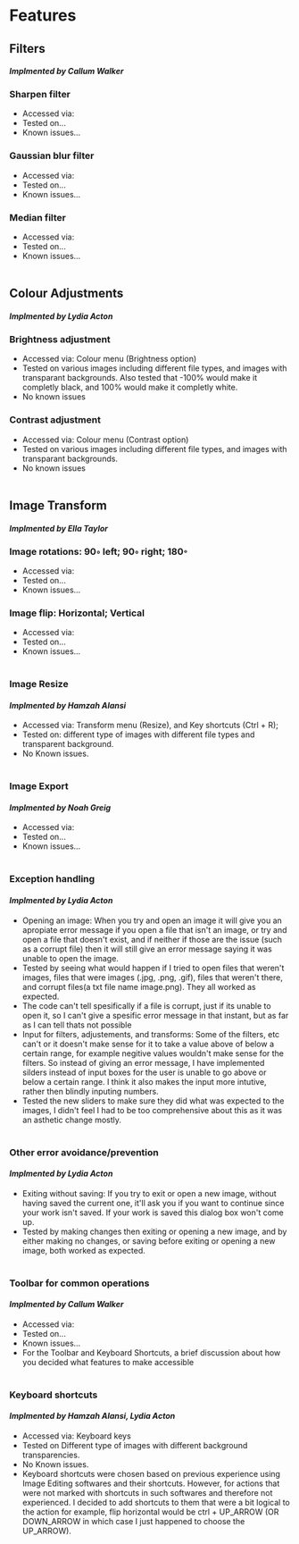 # Features

## **Filters**
#### *Implmented by Callum Walker*
### Sharpen filter
- Accessed via: 
- Tested on...
- Known issues...
### Gaussian blur filter
- Accessed via: 
- Tested on...
- Known issues...
### Median filter
- Accessed via: 
- Tested on...
- Known issues...
<br/><br/>

## **Colour Adjustments**
#### *Implmented by Lydia Acton*
### Brightness adjustment
- Accessed via: Colour menu (Brightness option)
- Tested on various images including different file types, and images with transparant backgrounds. Also tested that -100% would make it completly black, and 100% would make it completly white.
- No known issues
### Contrast adjustment
- Accessed via: Colour menu (Contrast option)
- Tested on various images including different file types, and images with transparant backgrounds. 
- No known issues
<br/><br/>

## **Image Transform**
#### *Implmented by Ella Taylor*
### Image rotations: 90◦ left; 90◦ right; 180◦
- Accessed via: 
- Tested on...
- Known issues...
### Image flip: Horizontal; Vertical
- Accessed via: 
- Tested on...
- Known issues...
<br/><br/>

### **Image Resize**
#### *Implmented by Hamzah Alansi*
- Accessed via: Transform menu (Resize), and Key shortcuts (Ctrl + R);
- Tested on: different type of images with different file types and transparent background.
- No Known issues. 
<br/><br/>

### **Image Export**
#### *Implmented by Noah Greig*
- Accessed via: 
- Tested on...
- Known issues...
<br/><br/>

### **Exception handling**
#### *Implmented by Lydia Acton*
- Opening an image: When you try and open an image it will give you an apropiate error message if you open a file that isn't an image, or try and open a file that doesn't exist, and if neither if those are the issue (such as a corrupt file) then it will still give an error message saying it was unable to open the image.
- Tested by seeing what would happen if I tried to open files that weren't images, files that were images (.jpg, .png, .gif), files that weren't there, and corrupt files(a txt file name image.png). They all worked as expected.
- The code can't tell spesifically if a file is corrupt, just if its unable to open it, so I can't give a spesific error message in that instant, but as far as I can tell thats not possible
- Input for filters, adjustements, and transforms: Some of the filters, etc can't or it doesn't make sense for it to take a value above of below a certain range, for example negitive values wouldn't make sense for the filters. So instead of giving an error message, I have implemented silders instead of input boxes for the user is unable to go above or below a certain range. I think it also makes the input more intutive, rather then blindly inputing numbers. 
- Tested the new sliders to make sure they did what was expected to the images, I didn't feel I had to be too comprehensive about this as it was an asthetic change mostly.
<br/><br/>

### **Other error avoidance/prevention**
#### *Implmented by Lydia Acton*
- Exiting without saving: If you try to exit or open a new image, without having saved the current one, it'll ask you if you want to continue since your work isn't saved. If your work is saved this dialog box won't come up.
- Tested by making changes then exiting or opening a new image, and by either making no changes, or saving before exiting or opening a new image, both worked as expected.
<br/><br/>

### **Toolbar for common operations**
#### *Implmented by Callum Walker*
- Accessed via: 
- Tested on...
- Known issues...
- For the Toolbar and Keyboard Shortcuts, a brief discussion about how you decided what features to make accessible
<br/><br/>

### **Keyboard shortcuts**
#### *Implmented by Hamzah Alansi, Lydia Acton*
- Accessed via: Keyboard keys
- Tested on Different type of images with different background transparencies.
- No Known issues. 
- Keyboard shortcuts were chosen based on previous experience using Image Editing softwares and their shortcuts. However, for actions that were not marked with shortcuts in such softwares and therefore not experienced. I decided to add shortcuts to them that were a bit logical to the action for example, flip horizontal would be ctrl + UP_ARROW (OR DOWN_ARROW in which case I just happened to choose the UP_ARROW).
<br/><br/>

